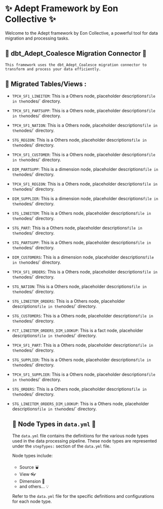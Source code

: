 
# :sparkles: Adept Framework by Eon Collective :sparkles: 

Welcome to the Adept framework by Eon Collective, a powerful tool for data migration and processing tasks.

## :electric_plug: dbt_Adept_Coalesce Migration Connector :electric_plug:

    This framework uses the dbt_Adept_Coalesce migration connector to transform and process your data efficiently.

## :file_folder: Migrated Tables/Views  :

- `TPCH_SF1_LINEITEM`: This is a Others node, placeholder descriptions` file in the `nodes/` directory.
- `TPCH_SF1_PARTSUPP`: This is a Others node, placeholder descriptions` file in the `nodes/` directory.
- `TPCH_SF1_NATION`: This is a Others node, placeholder descriptions` file in the `nodes/` directory.
- `STG_REGION`: This is a Others node, placeholder descriptions` file in the `nodes/` directory.
- `TPCH_SF1_CUSTOMER`: This is a Others node, placeholder descriptions` file in the `nodes/` directory.
- `DIM_PARTSUPP`: This is a dimension node, placeholder descriptions` file in the `nodes/` directory.
- `TPCH_SF1_REGION`: This is a Others node, placeholder descriptions` file in the `nodes/` directory.
- `DIM_SUPPLIER`: This is a dimension node, placeholder descriptions` file in the `nodes/` directory.
- `STG_LINEITEM`: This is a Others node, placeholder descriptions` file in the `nodes/` directory.
- `STG_PART`: This is a Others node, placeholder descriptions` file in the `nodes/` directory.
- `STG_PARTSUPP`: This is a Others node, placeholder descriptions` file in the `nodes/` directory.
- `DIM_CUSTOMERS`: This is a dimension node, placeholder descriptions` file in the `nodes/` directory.
- `TPCH_SF1_ORDERS`: This is a Others node, placeholder descriptions` file in the `nodes/` directory.
- `STG_NATION`: This is a Others node, placeholder descriptions` file in the `nodes/` directory.
- `STG_LINEITEM_ORDERS`: This is a Others node, placeholder descriptions` file in the `nodes/` directory.
- `STG_CUSTOMERS`: This is a Others node, placeholder descriptions` file in the `nodes/` directory.
- `FCT_LINEITEM_ORDERS_DIM_LOOKUP`: This is a fact node, placeholder descriptions` file in the `nodes/` directory.
- `TPCH_SF1_PART`: This is a Others node, placeholder descriptions` file in the `nodes/` directory.
- `STG_SUPPLIER`: This is a Others node, placeholder descriptions` file in the `nodes/` directory.
- `TPCH_SF1_SUPPLIER`: This is a Others node, placeholder descriptions` file in the `nodes/` directory.
- `STG_ORDERS`: This is a Others node, placeholder descriptions` file in the `nodes/` directory.
- `STG_LINEITEM_ORDERS_DIM_LOOKUP`: This is a Others node, placeholder descriptions` file in the `nodes/` directory.
    ## :book: Node Types in `data.yml` :book:

    The `data.yml` file contains the definitions for the various node types used in the data processing pipeline. These node types are represented under the `stepTypes:` section of the `data.yml` file.

    Node types include:

    - Source :fountain:
    - View :eyeglasses:
    - Dimension :triangular_ruler:
    - and others... :bulb:

    Refer to the `data.yml` file for the specific definitions and configurations for each node type.
    